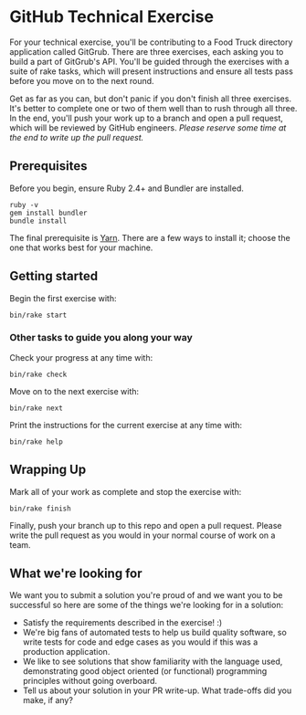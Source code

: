 # GitHub Technical Exercise

For your technical exercise, you'll be contributing to a Food Truck directory
application called GitGrub. There are three exercises, each asking you to build
a part of GitGrub's API. You'll be guided through the exercises with a suite of
rake tasks, which will present instructions and ensure all tests pass before
you move on to the next round.

Get as far as you can, but don't panic if you don't finish all three exercises.
It's better to complete one or two of them well than to rush through all three.
In the end, you'll push your work up to a branch and open a pull request, which
will be reviewed by GitHub engineers. _Please reserve some time at the end to
write up the pull request._

## Prerequisites

Before you begin, ensure Ruby 2.4+ and Bundler are installed.

```
ruby -v
gem install bundler
bundle install
```

The final prerequisite is [Yarn](https://yarnpkg.com/lang/en/docs/install/).
There are a few ways to install it; choose the one that works best for your
machine.

## Getting started

Begin the first exercise with:

```
bin/rake start
```

### Other tasks to guide you along your way

Check your progress at any time with:

```
bin/rake check
```

Move on to the next exercise with:

```
bin/rake next
```

Print the instructions for the current exercise at any time with:

```
bin/rake help
```

## Wrapping Up

Mark all of your work as complete and stop the exercise with:

```
bin/rake finish
```

Finally, push your branch up to this repo and open a pull request. Please
write the pull request as you would in your normal course of work on a team.

## What we're looking for

We want you to submit a solution you're proud of and we want you to be
successful so here are some of the things we're looking for in a solution:

* Satisfy the requirements described in the exercise! :)
* We're big fans of automated tests to help us build quality software, so
  write tests for code and edge cases as you would if this was a production
  application.
* We like to see solutions that show familiarity with the language used,
  demonstrating good object oriented (or functional) programming principles
  without going overboard.
* Tell us about your solution in your PR write-up. What trade-offs did you
  make, if any?
